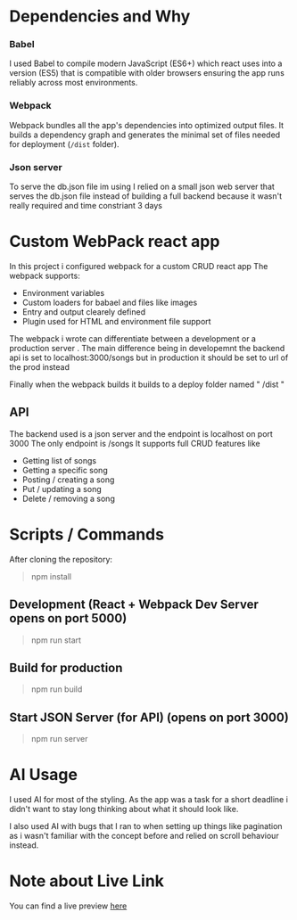 #  Dependencies and Why

###  Babel
I  used Babel to compile modern JavaScript (ES6+) which react uses into a version (ES5) that is compatible with older browsers ensuring the app runs reliably across most environments.

###  Webpack
Webpack bundles all the app's dependencies into optimized output files. It builds a dependency graph and generates the minimal set of files needed for deployment (`/dist` folder).

### Json server
To serve the db.json file im using I relied on a small json web server that serves the db.json file instead of building a full backend because it wasn't really required and time constriant 3 days

# Custom WebPack react app

In this project i configured webpack for a custom CRUD react app
The webpack supports:
* Environment variables 
*  Custom loaders for babael and files like images 
*  Entry and output clearely defined 
* Plugin used for HTML and environment file support

The webpack i wrote can differentiate between a development or a production server . The main difference being in developemnt the backend api is set to localhost:3000/songs
but in production it should be set to url of the prod instead

Finally when the webpack builds it builds to a deploy folder named 
" /dist "
## API
The backend used is a json server and the endpoint is localhost on port 3000 
The only endpoint is /songs 
It supports full CRUD features like 
* Getting list of songs
* Getting a specific song
* Posting / creating a song
* Put / updating a song
* Delete / removing a song


# Scripts / Commands 

After cloning the repository: 
> npm install

## Development (React + Webpack Dev Server opens on port 5000)
> npm run start
## Build for production
> npm run build
## Start JSON Server (for API) (opens on port 3000)
> npm run server 

# AI Usage 

I used AI for most of the styling. As the app was a task for a short deadline i didn't want to stay long thinking about what it should look like.

I also used AI with bugs that I ran to when setting up things like pagination as i wasn't familiar with the concept before and relied on scroll behaviour instead.

# Note about Live Link

You can find a live preview [here](https://addisint.onrender.com/)  

